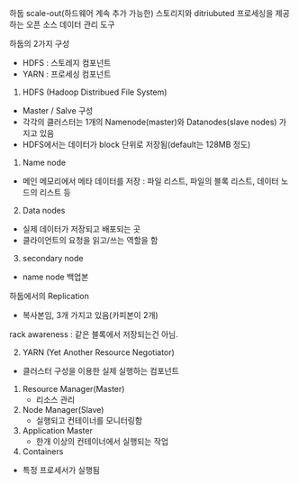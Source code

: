 하둡
scale-out(하드웨어 계속 추가 가능한) 스토리지와 ditriubuted 프로세싱을 제공하는 오픈 소스 데이터 관리 도구

하둡의 2가지 구성
- HDFS : 스토레지 컴포넌트
- YARN : 프로세싱 컴포넌트

1. HDFS (Hadoop Distribued File System)
- Master / Salve 구성
- 각각의 클러스터는 1개의 Namenode(master)와 Datanodes(slave nodes) 가지고 있음
- HDFS에서는 데이터가 block 단위로 저장됨(default는 128MB 정도)

1) Name node
- 메인 메모리에서 메타 데이터를 저장 : 파일 리스트, 파일의 블록 리스트, 데이터 노드의 리스트 등

2) Data nodes
- 실제 데이터가 저장되고 배포되는 곳
- 클라이언트의 요청을 읽고/쓰는 역할을 함

3) secondary node
- name node 백업본

하둡에서의 Replication
- 복사본임, 3개 가지고 있음(카피본이 2개)

rack awareness : 같은 블록에서 저장되는건 아님.

2. YARN (Yet Another Resource Negotiator)
- 클러스터 구성을 이용한 실제 실행하는 컴포넌트
1) Resource Manager(Master)
   - 리소스 관리
2) Node Manager(Slave)
    - 실행되고 컨테이너를 모니터링함
3) Application Master
    - 한개 이상의 컨테이너에서 실행되는 작업
4) Containers
  - 특정 프로세서가 실행됨
